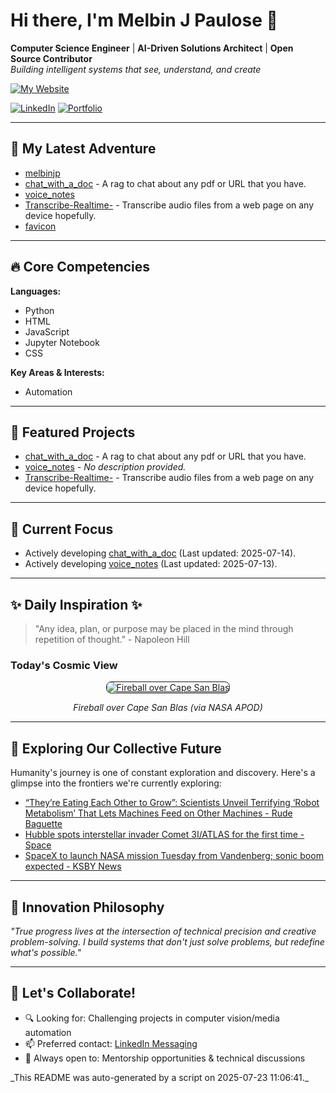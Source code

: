 # Hi there, I'm Melbin J Paulose 👋
**Computer Science Engineer** | **AI-Driven Solutions Architect** | **Open Source Contributor**  
*Building intelligent systems that see, understand, and create*

[![My Website](https://img.shields.io/badge/Website-wecanuseai.com-brightgreen?style=flat)](https://wecanuseai.com)

[![LinkedIn](https://img.shields.io/badge/LinkedIn-Connect%20Professionally-blue?style=flat&logo=linkedin)](https://www.linkedin.com/in/melbinjpaulose)
[![Portfolio](https://img.shields.io/badge/Portfolio-See%20My%20Work-important)](https://melbinjp.github.io/Utily/)

---

## 🚀 My Latest Adventure

<!-- REPO_LIST_START -->
* [melbinjp](https://github.com/melbinjp/melbinjp)
* [chat_with_a_doc](https://github.com/melbinjp/chat_with_a_doc) - A rag to chat about any pdf or URL that you have.
* [voice_notes](https://github.com/melbinjp/voice_notes)
* [Transcribe-Realtime-](https://github.com/melbinjp/Transcribe-Realtime-) - Transcribe audio files from a web page on any device hopefully.
* [favicon](https://github.com/melbinjp/favicon)
<!-- REPO_LIST_END -->

---

## 🔥 Core Competencies

<!-- CORE_COMPETENCIES_START -->
**Languages:**
* Python
* HTML
* JavaScript
* Jupyter Notebook
* CSS

**Key Areas & Interests:**
* Automation
<!-- CORE_COMPETENCIES_END -->

---

## 🚀 Featured Projects

<!-- FEATURED_PROJECTS_START -->
* [chat_with_a_doc](https://github.com/melbinjp/chat_with_a_doc) - A rag to chat about any pdf or URL that you have.
* [voice_notes](https://github.com/melbinjp/voice_notes) - _No description provided._
* [Transcribe-Realtime-](https://github.com/melbinjp/Transcribe-Realtime-) - Transcribe audio files from a web page on any device hopefully.
<!-- FEATURED_PROJECTS_END -->

---

## 📌 Current Focus

<!-- CURRENT_FOCUS_START -->
* Actively developing [chat_with_a_doc](https://github.com/melbinjp/chat_with_a_doc) (Last updated: 2025-07-14).
* Actively developing [voice_notes](https://github.com/melbinjp/voice_notes) (Last updated: 2025-07-13).
<!-- CURRENT_FOCUS_END -->

---

## ✨ Daily Inspiration ✨

<!-- INSPIRATION_START -->
> "Any idea, plan, or purpose may be placed in the mind through repetition of thought." - Napoleon Hill

### Today's Cosmic View


<p align="center">
  <a href="https://apod.nasa.gov/apod/image/2507/MeteorMilkyWay_Rice_2000.jpg" target="_blank">
    <img src="https://apod.nasa.gov/apod/image/2507/MeteorMilkyWay_Rice_2000.jpg" alt="Fireball over Cape San Blas" border="1" style="max-width: 100%; height: auto; border-radius: 8px;">
  </a>
</p>
<p align="center"><em>Fireball over Cape San Blas (via NASA APOD)</em></p>

<!-- INSPIRATION_END -->

---

## 🌌 Exploring Our Collective Future

Humanity's journey is one of constant exploration and discovery. Here's a glimpse into the frontiers we're currently exploring:

<!-- FUTURE_INSIGHTS_START -->
* [“They’re Eating Each Other to Grow”: Scientists Unveil Terrifying ‘Robot Metabolism’ That Lets Machines Feed on Other Machines - Rude Baguette](https://www.rudebaguette.com/en/2025/07/theyre-eating-each-other-to-grow-scientists-unveil-terrifying-robot-metabolism-that-lets-machines-feed-on-other-machines/)
* [Hubble spots interstellar invader Comet 3I/ATLAS for the first time - Space](https://www.space.com/astronomy/asteroids/hubble-spots-interstellar-invader-comet-3i-atlas-for-the-first-time)
* [SpaceX to launch NASA mission Tuesday from Vandenberg; sonic boom expected - KSBY News](https://www.ksby.com/news/local-news/spacex-to-launch-nasa-mission-tuesday-from-vandenberg-sonic-boom-expected)
<!-- FUTURE_INSIGHTS_END -->

---

## 💬 Innovation Philosophy

*"True progress lives at the intersection of technical precision and creative problem-solving. I build systems that don't just solve problems, but redefine what's possible."*

---

## 🤝 Let's Collaborate!

- 🔍 Looking for: Challenging projects in computer vision/media automation
- 📫 Preferred contact: [LinkedIn Messaging](https://www.linkedin.com/in/melbinjpaulose)
- 🌱 Always open to: Mentorship opportunities & technical discussions

<!-- TIMESTAMP -->_This README was auto-generated by a script on 2025-07-23 11:06:41._<!-- /TIMESTAMP -->
